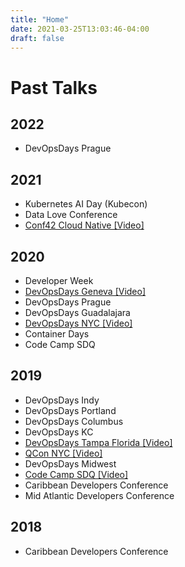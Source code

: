 ```yaml
---
title: "Home"
date: 2021-03-25T13:03:46-04:00
draft: false
---
```


# Past Talks

## 2022
* DevOpsDays Prague

## 2021
* Kubernetes AI Day (Kubecon)
* Data Love Conference
* [Conf42 Cloud Native [Video]](https://www.youtube.com/watch?v=FGfsf2pyF5Y)

## 2020
* Developer Week
* [DevOpsDays Geneva [Video]](https://youtu.be/G5QrdopWBXs)
* DevOpsDays Prague
* DevOpsDays Guadalajara
* [DevOpsDays NYC [Video]](https://www.youtube.com/watch?v=GwTo8lxBXwE) 
* Container Days
* Code Camp SDQ

## 2019
* DevOpsDays Indy
* DevOpsDays Portland
* DevOpsDays Columbus
* DevOpsDays KC
* [DevOpsDays Tampa Florida [Video]](https://youtu.be/LRNr3nOSggI)
* [QCon NYC [Video]](https://youtu.be/HeCy-T6CYBo)
* DevOpsDays Midwest
* [Code Camp SDQ [Video]](https://youtu.be/cuIDHtXgeIE)
* Caribbean Developers Conference
* Mid Atlantic Developers Conference

## 2018
* Caribbean Developers Conference
